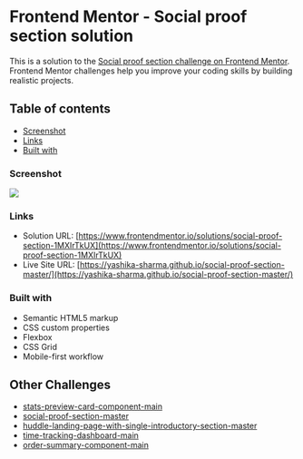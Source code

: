 # Frontend Mentor - Social proof section solution

This is a solution to the [Social proof section challenge on Frontend Mentor](https://www.frontendmentor.io/challenges/social-proof-section-6e0qTv_bA). Frontend Mentor challenges help you improve your coding skills by building realistic projects.

## Table of contents

- [Screenshot](#screenshot)
- [Links](#links)
- [Built with](#built-with)

### Screenshot

![](./screenshots)

### Links

- Solution URL: [https://www.frontendmentor.io/solutions/social-proof-section-1MXIrTkUX](https://www.frontendmentor.io/solutions/social-proof-section-1MXIrTkUX)
- Live Site URL: [https://yashika-sharma.github.io/social-proof-section-master/](https://yashika-sharma.github.io/social-proof-section-master/)

### Built with

- Semantic HTML5 markup
- CSS custom properties
- Flexbox
- CSS Grid
- Mobile-first workflow

## Other Challenges
- [stats-preview-card-component-main](https://github.com/yashika-sharma/stats-preview-card-component-main)
- [social-proof-section-master](https://github.com/yashika-sharma/social-proof-section-master)
- [huddle-landing-page-with-single-introductory-section-master](https://github.com/yashika-sharma/huddle-landing-page-with-single-introductory-section-master)
- [time-tracking-dashboard-main](https://github.com/yashika-sharma/time-tracking-dashboard-main)
- [order-summary-component-main](https://github.com/yashika-sharma/order-summary-component-main)
